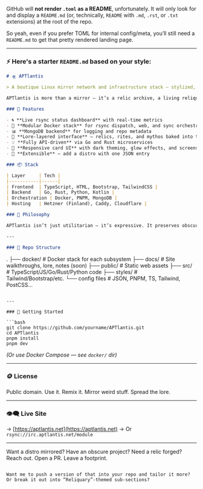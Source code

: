 GitHub will **not render `.toml` as a README**, unfortunately. It will only look for and display a `README.md` (or, technically, `README` with `.md`, `.rst`, or `.txt` extensions) at the root of the repo.

So yeah, even if you prefer TOML for internal config/meta, you’ll still need a `README.md` to get that pretty rendered landing page.

---

### ⚡ Here's a starter `README.md` based on your style:

```markdown
# 🛸 APTlantis

> A boutique Linux mirror network and infrastructure stack — stylized, lore-rich, modular, and built for the curious.

APTlantis is more than a mirror — it’s a relic archive, a living reliquary. Hosting 55+ Linux distributions, CRAN-R, Hackage, crates.io, PyPI, and more. All synced multiple times a day, managed by Go, Rust, and Kotlin scripts, logged via MongoDB, and visualized in a custom real-time dashboard.

### 🔩 Features

- 🌀 **Live rsync status dashboard** with real-time metrics
- 🧱 **Modular Docker stack** for rsync dispatch, web, and sync orchestration
- 📊 **MongoDB backend** for logging and repo metadata
- 🧙 **Lore-layered interface** — relics, rites, and mythos baked into the UX
- 💡 **Fully API-driven** via Go and Rust microservices
- 🎨 **Responsive card UI** with dark theming, glow effects, and screenshot support
- 🧩 **Extensible** — add a distro with one JSON entry

### 📦 Stack

| Layer     | Tech |
|-----------|------|
| Frontend  | TypeScript, HTML, Bootstrap, TailwindCSS |
| Backend   | Go, Rust, Python, Kotlin |
| Orchestration | Docker, PNPM, MongoDB |
| Hosting   | Hetzner (Finland), Caddy, Cloudflare |

### 🧭 Philosophy

APTlantis isn’t just utilitarian — it’s expressive. It preserves obscure distros, adds style to syncing, and turns mirrors into a mythos. This is infrastructure with identity.

---

### 📂 Repo Structure

```

.
├── docker/         # Docker stack for each subsystem
├── docs/           # Site walkthroughs, lore, notes (soon)
├── public/         # Static web assets
├── src/            # TypeScript/JS/Go/Rust/Python code
├── styles/         # Tailwind/Bootstrap/etc.
└── config files    # JSON, PNPM, TS, Tailwind, PostCSS...

````

---

### 📡 Getting Started

```bash
git clone https://github.com/yourname/APTlantis.git
cd APTlantis
pnpm install
pnpm dev
````

*(Or use Docker Compose — see `docker/` dir)*

---

### 🪙 License

Public domain. Use it. Remix it. Mirror weird stuff. Spread the lore.

---

### 👁‍🗨 Live Site

→ [https://aptlantis.net](https://aptlantis.net)
→ Or `rsync://irc.aptlantis.net/module`

---

Want a distro mirrored? Have an obscure project? Need a relic forged?
Reach out. Open a PR. Leave a footprint.

```

Want me to push a version of that into your repo and tailor it more? Or break it out into “Reliquary”-themed sub-sections?
```
